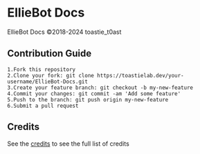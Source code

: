 # EllieBot Docs

EllieBot Docs ©2018-2024 toastie_t0ast

## Contribution Guide

```
1.Fork this repository
2.Clone your fork: git clone https://toastielab.dev/your-username/EllieBot-Docs.git
3.Create your feature branch: git checkout -b my-new-feature
4.Commit your changes: git commit -am 'Add some feature'
5.Push to the branch: git push origin my-new-feature
6.Submit a pull request
```

## Credits
See the [credits](https://docs.emotionchild.com/credits) to see the full list of credits